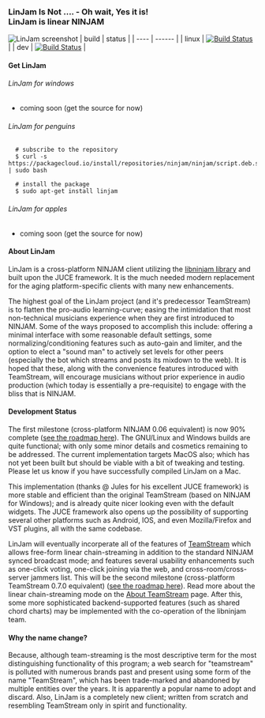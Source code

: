 ### LinJam Is Not .... - Oh wait, Yes it is!<br />LinJam is linear NINJAM
![LinJam screenshot](http://teamstream.herokuapp.com/linjam.png)
| build | status |
| ----  | ------ |
| linux | [![Build Status](https://travis-ci.org/linjam/linjam.svg?branch=linux)](https://travis-ci.org/linjam/linjam) |
| dev   | [![Build Status](https://travis-ci.org/linjam/linjam.svg)](https://travis-ci.org/linjam/linjam) |

#### Get LinJam
###### LinJam for windows
* coming soon (get the source for now)

###### LinJam for penguins
```
  # subscribe to the repository
  $ curl -s https://packagecloud.io/install/repositories/ninjam/ninjam/script.deb.sh | sudo bash

  # install the package
  $ sudo apt-get install linjam
```

###### LinJam for apples
* coming soon (get the source for now)

#### About LinJam

LinJam is a cross-platform NINJAM client utilizing the [libninjam library](https://github.com/libninjam/libninjam) and built upon the JUCE framework.  It is the much needed modern replacement for the aging platform-specific clients with many new enhancements.

The highest goal of the LinJam project (and it's predecessor TeamStream) is to flatten the pro-audio learning-curve; easing the intimidation that most non-technical musicians experience when they are first introduced to NINJAM.  Some of the ways proposed to accomplish this include: offering a minimal interface with some reasonable default settings, some normalizing/conditioning features such as auto-gain and limiter, and the option to elect a "sound man" to actively set levels for other peers (especially the bot which streams and posts its mixdown to the web).  It is hoped that these, along with the convenience features introduced with TeamStream, will encourage musicians without prior experience in audio production (which today is essentially a pre-requisite) to engage with the bliss that is NINJAM.

#### Development Status

The first milestone (cross-platform NINJAM 0.06 equivalent) is now 90% complete ([see the roadmap here](https://github.com/linjam/linjam/milestones/cross-platform%20NINJAM%200.06%20equivalent)).  The GNU/Linux and Windows builds are quite functional; with only some minor details and cosmetics remaining to be addressed.  The current implementation targets MacOS also; which has not yet been built but should be viable with a bit of tweaking and testing.  Please let us know if you have successfully compiled LinJam on a Mac.

This implementation (thanks @ Jules for his excellent JUCE framework) is more stable and efficient than the original TeamStream (based on NINJAM for Windows); and is already quite nicer looking even with the default widgets.  The JUCE framework also opens up the possibility of supporting several other platforms such as Android, IOS, and even Mozilla/Firefox and VST plugins, all with the same codebase.

LinJam will eventually incorperate all of the features of [TeamStream](http://teamstream.herokuapp.com) which allows free-form linear chain-streaming in addition to the standard NINJAM synced broadcast mode; and features several usability enhancements such as one-click voting, one-click joining via the web, and cross-room/cross-server jammers list.  This will be the second milestone (cross-platform TeamStream 0.7.0 equivalent) ([see the roadmap here](https://github.com/linjam/linjam/milestones/cross-platform%20TeamStream%200.7.0%20equivalent)).  Read more about the linear chain-streaming mode on the [About TeamStream](http://teamstream.herokuapp.com/about.html) page.  After this, some more sophisticated backend-supported features (such as shared chord charts) may be implemented with the co-operation of the libninjam team.

#### Why the name change?

Because, although team-streaming is the most descriptive term for the most distinguishing functionality of this program; a web search for "teamstream" is polluted with numerous brands past and present using some form of the name "TeamStream", which has been trade-marked and abandoned by multiple entities over the years.  It is apparently a popular name to adopt and discard.  Also, LinJam is a completely new client; written from scratch and resembling TeamStream only in spirit and functionality.

